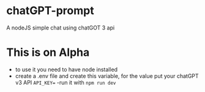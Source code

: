 # chatGPT-prompt
A nodeJS simple chat using chatGOT 3 api

<h1> This is on Alpha </h1>

- to use it you need to have node installed
- create a .env file and create this variable, for the value put your chatGPT v3 API `API_KEY=` 
-run it with `npm run dev`
